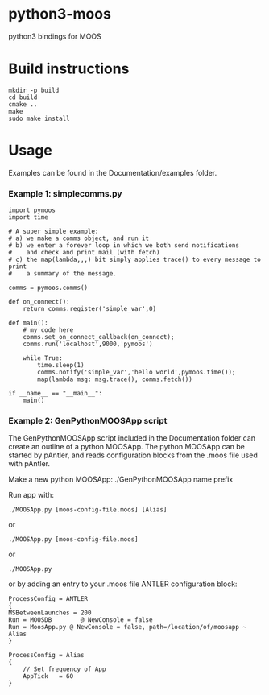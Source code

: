python3-moos
===========

python3 bindings for MOOS

Build instructions
==================
    mkdir -p build
    cd build
    cmake ..
    make
    sudo make install

Usage
=====
Examples can be found in the Documentation/examples folder.

### Example 1: simplecomms.py
    import pymoos
    import time

    # A super simple example:
    # a) we make a comms object, and run it
    # b) we enter a forever loop in which we both send notifications
    #    and check and print mail (with fetch)
    # c) the map(lambda,,,) bit simply applies trace() to every message to print
    #    a summary of the message.

    comms = pymoos.comms()

    def on_connect():
        return comms.register('simple_var',0)

    def main():
        # my code here
        comms.set_on_connect_callback(on_connect);
        comms.run('localhost',9000,'pymoos')
        
        while True:
            time.sleep(1)
            comms.notify('simple_var','hello world',pymoos.time());
            map(lambda msg: msg.trace(), comms.fetch())

    if __name__ == "__main__":
        main()        

### Example 2: GenPythonMOOSApp script
The GenPythonMOOSApp script included in the Documentation folder can create an outline of a python MOOSApp. The python MOOSApp can be started by pAntler, and reads configuration blocks from the .moos file used with pAntler.

Make a new python MOOSApp:
    ./GenPythonMOOSApp name prefix

Run app with:

    ./MOOSApp.py [moos-config-file.moos] [Alias]
    
or

    ./MOOSApp.py [moos-config-file.moos]
    
or

    ./MOOSApp.py
    
or by adding an entry to your .moos file ANTLER configuration block:
    
    ProcessConfig = ANTLER
    {
    MSBetweenLaunches = 200
    Run = MOOSDB		@ NewConsole = false
    Run = MoosApp.py @ NewConsole = false, path=/location/of/moosapp ~ Alias
    }
    
    ProcessConfig = Alias
    {
        // Set frequency of App
        AppTick   = 60
    }
